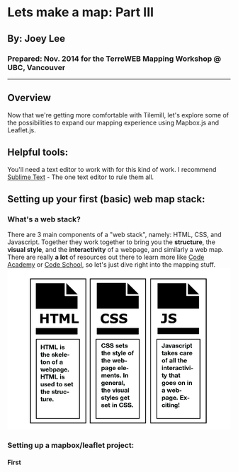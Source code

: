 # Lets make a map: Part III
## By: Joey Lee
### Prepared: Nov. 2014 for the TerreWEB Mapping Workshop @ UBC, Vancouver
***

## Overview
Now that we're getting more comfortable with Tilemill, let's explore some of the possibilities to expand our mapping experience using Mapbox.js and Leaflet.js.

## Helpful tools:
You'll need a text editor to work with for this kind of work. I recommend [Sublime Text](http://www.sublimetext.com/) - The one text editor to rule them all. 

## Setting up your first (basic) web map stack:
### What's a web stack?
There are 3 main components of a "web stack", namely: HTML, CSS, and Javascript. Together they work together to bring you the **structure**, the **visual style**, and the **interactivity** of a webpage, and similarly a web map. There are really **a lot** of resources out there to learn more like [Code Academy](codeacademy.com) or [Code School](codeschool.com), so let's just dive right into the mapping stuff.
	![](img/webstack-explained.png)


### Setting up a mapbox/leaflet project:
#### First